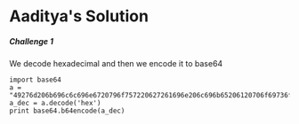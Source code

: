 # Aaditya's Solution


##### Challenge 1

We decode hexadecimal and then we encode it to base64

```
import base64
a = "49276d206b696c6c696e6720796f757220627261696e206c696b65206120706f69736f6e6f7573206d757368726f6f6d"
a_dec = a.decode('hex')
print base64.b64encode(a_dec)
```
